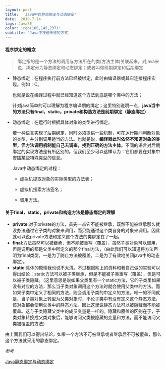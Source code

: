 ```yaml
---
layout: post
title:  'Java中的静态绑定与动态绑定'
date:  2019-7-14
tags: JavaSE 
color: 'rgb(100,149,237)'
subtitle: 'Java中按值传递的方式'
---
```


#### 程序绑定的概念

> 绑定指的是一个方法的调用与方法所在的类(方法主体)关联起来。对java来说，绑定分为静态绑定和动态绑定；或者叫做前期绑定和后期绑定.

- 静态绑定：在程序执行前方法已经被绑定，此时由编译器或其它连接程序实现。例如：C。

  也就是说在编译过程中就已经知道这个方法到底是哪个类中的方法；

  针对java简单的可以理解为程序编译期的绑定；这里特别说明一点，**java当中的方法只有final，static，private和构造方法是前期绑定（静态绑定）**

- 动态绑定：在运行时根据具体对象的类型进行绑定。

  若一种语言实现了后期绑定，同时必须提供一些机制，可在运行期间判断对象的类型，并分别调用适当的方法。也就是说，**编译器此时依然不知道对象的类型，但方法调用机制能自己去调查，找到正确的方法主体**。不同的语言对后期绑定的实现方法是有所区别的。但我们至少可以这样认为：它们都要在对象中安插某些特殊类型的信息。

  Java中动态绑定的过程：

  - 虚拟机提取对象的实际类型的方法表；

  - 虚拟机搜索方法签名；
  - 调用方法。

#### 关于final，static，private和构造方法是静态绑定的理解

- **private**:对于private的方法，首先一点它不能被继承，既然不能被继承那么就没办法通过它子类的对象来调用，而只能通过这个类自身的对象来调用。因此就可以说private方法和定义这个方法的类绑定在了一起。
- **final**:方法虽然可以被继承，但不能被重写（覆盖），虽然子类对象可以调用，但是调用的都是父类中所定义的那个final方法，（由此我们可以知道将方法声明为final类型，一是为了防止方法被覆盖，二是为了有效地关闭java中的动态绑定)。
- **static**:具体的原理我也说不太清。不过根据网上的资料和我自己做的实验可以得出结论：static方法可以被子类继承，但是不能被子类重写（覆盖），但是可以被子类隐藏。（这里意思是说如果父类里有一个static方法，它的子类里如果没有对应的方法，那么当子类对象调用这个方法时就会使用父类中的方法。而如果子类中定义了相同的方法，则会调用子类的中定义的方法。唯一的不同就是，当子类对象上转型为父类对象时，不论子类中有没有定义这个静态方法，该对象都会使用父类中的静态方法。因此这里说静态方法可以被隐藏而不能被覆盖。这与子类隐藏父类中的成员变量是一样的。隐藏和覆盖的区别在于，子类对象转换成父类对象后，能够访问父类被隐藏的变量和方法，而不能访问父类被覆盖的方法）

由上面我们可以得出结论，如果一个方法不可被继承或者继承后不可被覆盖，那么这个方法就采用的静态绑定。



*参考*

[Java静态绑定与动态绑定](https://blog.csdn.net/zhangjk1993/article/details/24066085)